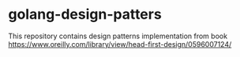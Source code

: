 # golang-design-patters
This repository contains design patterns implementation from book https://www.oreilly.com/library/view/head-first-design/0596007124/
